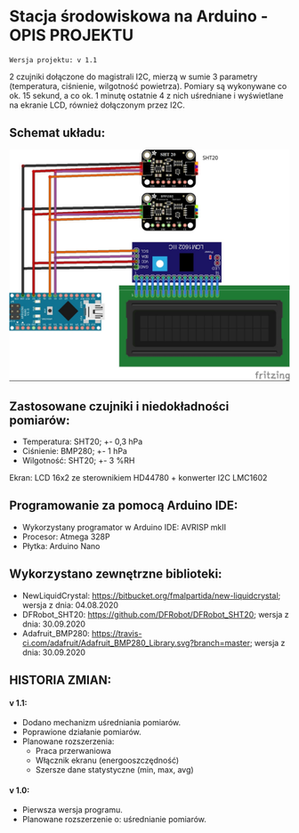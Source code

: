 # Stacja środowiskowa na Arduino -  OPIS PROJEKTU

	Wersja projektu: v 1.1



2 czujniki dołączone do magistrali I2C, mierzą w sumie 3 parametry (temperatura, ciśnienie, wilgotność powietrza). Pomiary są wykonywane co ok. 15 sekund, a co ok. 1 minutę ostatnie 4 z nich uśredniane i wyświetlane na ekranie LCD, również dołączonym przez I2C.

## Schemat układu:
![](./Arduino_StacjaSrodowiskowa_v1.1.jpg?raw=true "Optional Title")


## Zastosowane czujniki i niedokładności pomiarów:

- Temperatura: SHT20; +- 0,3 hPa
- Ciśnienie: BMP280; +- 1 hPa
- Wilgotność: SHT20; +- 3 %RH

Ekran: LCD 16x2 ze sterownikiem HD44780 + konwerter I2C LMC1602


## Programowanie za pomocą Arduino IDE:

- Wykorzystany programator w Arduino IDE: AVRISP mkII
- Procesor: Atmega 328P
- Płytka: Arduino Nano

## Wykorzystano zewnętrzne biblioteki: 
- NewLiquidCrystal: 
    https://bitbucket.org/fmalpartida/new-liquidcrystal;
    wersja z dnia: 04.08.2020 
- DFRobot_SHT20: 
    https://github.com/DFRobot/DFRobot_SHT20; 
    wersja z dnia: 30.09.2020 
- Adafruit_BMP280: 
    https://travis-ci.com/adafruit/Adafruit_BMP280_Library.svg?branch=master;
    wersja z dnia: 30.09.2020



## HISTORIA ZMIAN: 

#### v 1.1:
- Dodano mechanizm uśredniania pomiarów.
- Poprawione działanie pomiarów.
- Planowane rozszerzenia: 
	- Praca przerwaniowa
	- Włącznik ekranu (energooszczędność)
	- Szersze dane statystyczne (min, max, avg)

#### v 1.0:
- Pierwsza wersja programu.
- Planowane rozszerzenie o: uśrednianie pomiarów.
